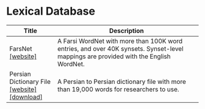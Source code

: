 # Lexical Database


| Title | Description |
| ----- | ----------- |
| FarsNet <br> [[website]](http://farsnet.nlp.sbu.ac.ir/) | A Farsi WordNet with more than 100K word entries, and over 40K synsets. Synset-level mappings are provided with the English WordNet.
| Persian Dictionary File<br>[[website]](https://bigdata-ir.com/%d9%81%d8%a7%db%8c%d9%84-%d9%81%d8%b1%d9%87%d9%86%da%af-%d9%81%d8%a7%d8%b1%d8%b3%db%8c-%d8%a8%d8%a7-%d9%81%d8%b1%d9%85%d8%aa-csv-%d9%82%d8%a7%d8%a8%d9%84-%d8%a8%d8%a7%d8%b1%da%af%d8%b0%d8%a7%d8%b1/) [[download]](https://bigdata-ir.com/wp-content/uploads/2019/01/%D9%81%D8%A7%DB%8C%D9%84-%D9%81%D8%B1%D9%87%D9%86%DA%AF-%D9%81%D8%A7%D8%B1%D8%B3%DB%8C.xlsx) | A Persian to Persian dictionary file with more than 19,000 words for researchers to use. |
